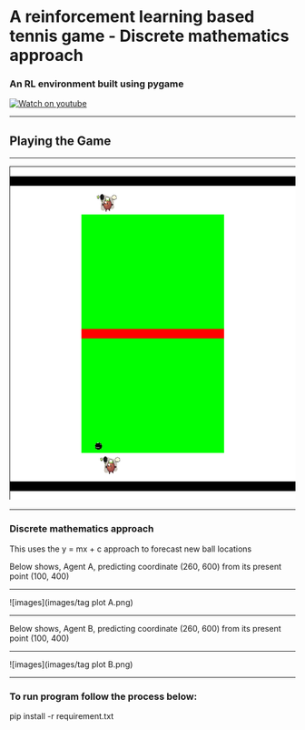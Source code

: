 # A reinforcement learning based tennis game - Discrete mathematics approach

### An RL environment built using pygame


[![Watch on youtube](https://img.youtube.com/vi/_0C1hfZpQo0/hqdefault.jpg)](https://youtu.be/iUYxZ2tYKHw)

------------------------------------------------------------------------------------------------------------------

## Playing the Game

------------------------------------------------------------------------------------------------------------------

![images](images/game.png)

------------------------------------------------------------------------------------------------------------------

###  Discrete mathematics approach

This uses the y = mx + c approach to forecast new ball locations

Below shows, Agent A, predicting coordinate (260, 600) from its present point (100, 400)

------------------------------------------------------------------------------------------------------------------


![images](images/tag plot A.png)


------------------------------------------------------------------------------------------------------------------


Below shows, Agent B, predicting coordinate (260, 600) from its present point (100, 400)

------------------------------------------------------------------------------------------------------------------


![images](images/tag plot B.png)


------------------------------------------------------------------------------------------------------------------

### To run program follow the process below:

pip install -r requirement.txt
